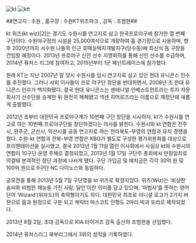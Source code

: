 ![kt](http://tv03.search.naver.net/thm?size=150x112&quality=9&q=http://sstatic.naver.net/keypage/image/dss/146/47/99/38/146_2479938_team_image_url_1428304792286.jpg)
![ktt](http://imgnews.naver.net/image/421/2014/11/11/1098085_article_99_20141111183403.jpg?type=w540)

##연고지 : 수원 , 홈구장 : 수원KT위즈파크 , 감독 : 조범현##

kt 위즈(kt wiz)[2]는 경기도 수원시를 연고지로 삼고 한국프로야구에 참가한 열 번째 구단이다. 수원야구장의 시설을 25,000여석으로 개량하여 홈 경기장으로 사용하며, 향후 2020년까지 서수원 나들목 인근 호매실택지개발지구(당수동)에 최신식 돔 구장을 건립할 예정이다. 2013년 프로야구 신인 선수 지명회의를 통해 신인 선수를 수급하며, 2014년 퓨처스 리그에 참여하고, 2015년부터 1군 페넌트레이스에 참가했다.

원래 KT는 지난 2007년 말 당시 수원시를 임시 연고지로 삼고 있던 현대 유니콘스 인수를 추진했다. 그러나 사외 이사들이 프로 야구단 창단을 반대하면서, 2008년 초 현대 유니콘스 인수가 백지화됐다. 결국 현대 유니콘스는 센테니얼 인베스트먼트라는 투자 자문 회사가 선수단을 승계한 뒤 완전히 해체됐고 넥센 히어로즈라는 이름으로 재창단돼 새롭게 출발했다.

2012년 초부터 대한민국 프로야구계가 10번째 구단 창단을 시사하자, kt가 수원시를 연고로 하는 10번째 프로야구단을 창단하겠다는 의사를 밝힌다. 수원시와 kt 연합은 전주시, 완주군, 군산시, 익산시를 공동 연고지로 하는 전라북도-부영의 연합과 유치 경쟁을 했다. 수원-kt 연합과 전북-부영 연합은 KBO가 별도로 구성한 평가위원회를 대상으로 프리젠테이션을 실시했고, 결국 2013년 1월 11일 열린 이사회에서 사실상 kt와 수원시의 연합이 10구단 운영 주체로 결정되었고, 2013년 1월 17일 구단주 총회에서 만장일치로 의결돼 본격적인 창단 과정에 나서게 됐다. 구단 가입금 및 예치금은 각각 30억 원 및 100억 원으로 9구단 NC 다이노스와 동일하다.

공모전을 통해 2013년 5월 7일 구단명을 kt 위즈로 확정지었다. 위즈(Wiz)는 ‘비상한 솜씨와 비범한 재능을 가진 사람, 달인’이란 의미를 담고 있으며, ‘마법사’를 뜻하는 영어 단어 ‘Wizard’(위자드)의 축약형이기도 하다. 대한민국 최초로 이니셜 로고가 2가지 버젼으로 홈과 원정으로 구분 되고 캐릭터 마스코트 인형도 2마리 빅과 또리로 제작되었다.

2013년 8월 2일, 초대 감독으로 KIA 타이거즈 감독 출신의 조범현을 선임했다.

2014년 퓨처스리그 북부리그에서 3위의 성적을 기록하였다.
